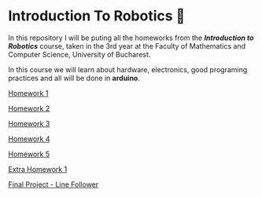 # Introduction To Robotics 🤖

In this repository I will be puting all the homeworks from the ***Introduction to Robotics*** course, taken in the 3rd year at the Faculty of Mathematics and Computer Science, University of Bucharest. 

In this course we will learn about hardware, electronics, good programing practices and all will be done in **arduino**.

[Homework 1](https://github.com/Radu-Antonio/IntroductionToRobotics/blob/master/homework1/Homework1.md)

[Homework 2](https://github.com/Radu-Antonio/IntroductionToRobotics/blob/master/homework2/Homework2.md)

[Homework 3](https://github.com/Radu-Antonio/IntroductionToRobotics/blob/master/homework3/Homework3.md)

[Homework 4](https://github.com/Radu-Antonio/IntroductionToRobotics/blob/master/homework4/Homework4.md)

[Homework 5](https://github.com/Radu-Antonio/IntroductionToRobotics/blob/master/homework5/Homework5.md)

[Extra Homework 1](https://github.com/Radu-Antonio/IntroductionToRobotics/blob/master/extrahomework1/extrahomework1.md)

[Final Project - Line Follower](https://github.com/Radu-Antonio/LineFollower)
